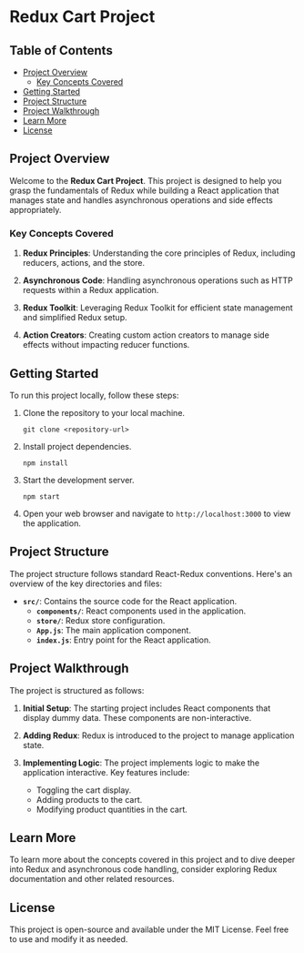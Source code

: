 # Redux Cart Project

## Table of Contents

- [Project Overview](#project-overview)
  - [Key Concepts Covered](#key-concepts-covered)
- [Getting Started](#getting-started)
- [Project Structure](#project-structure)
- [Project Walkthrough](#project-walkthrough)
- [Learn More](#learn-more)
- [License](#license)

## Project Overview

Welcome to the **Redux Cart Project**. This project is designed to help you grasp the fundamentals of Redux while building a React application that manages state and handles asynchronous operations and side effects appropriately.

### Key Concepts Covered

1. **Redux Principles**: Understanding the core principles of Redux, including reducers, actions, and the store.

2. **Asynchronous Code**: Handling asynchronous operations such as HTTP requests within a Redux application.

3. **Redux Toolkit**: Leveraging Redux Toolkit for efficient state management and simplified Redux setup.

4. **Action Creators**: Creating custom action creators to manage side effects without impacting reducer functions.

## Getting Started

To run this project locally, follow these steps:

1. Clone the repository to your local machine.

   ```
   git clone <repository-url>
   ```

2. Install project dependencies.

   ```
   npm install
   ```

3. Start the development server.

   ```
   npm start
   ```

4. Open your web browser and navigate to `http://localhost:3000` to view the application.

## Project Structure

The project structure follows standard React-Redux conventions. Here's an overview of the key directories and files:

- **`src/`**: Contains the source code for the React application.
  - **`components/`**: React components used in the application.
  - **`store/`**: Redux store configuration.
  - **`App.js`**: The main application component.
  - **`index.js`**: Entry point for the React application.

## Project Walkthrough

The project is structured as follows:

1. **Initial Setup**: The starting project includes React components that display dummy data. These components are non-interactive.

2. **Adding Redux**: Redux is introduced to the project to manage application state.

3. **Implementing Logic**: The project implements logic to make the application interactive. Key features include:
   - Toggling the cart display.
   - Adding products to the cart.
   - Modifying product quantities in the cart.

## Learn More

To learn more about the concepts covered in this project and to dive deeper into Redux and asynchronous code handling, consider exploring Redux documentation and other related resources.

## License

This project is open-source and available under the MIT License. Feel free to use and modify it as needed.
